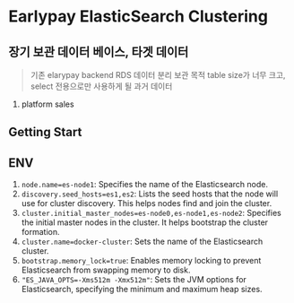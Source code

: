 # Earlypay ElasticSearch Clustering

## 장기 보관 데이터 베이스, 타겟 데이터

> 기존 elarypay backend RDS 데이터 분리 보관 목적
> table size가 너무 크고, select 전용으로만 사용하게 될 과거 데이터

1. platform sales


## Getting Start


## ENV 

1. `node.name=es-node1`: Specifies the name of the Elasticsearch node.
2. `discovery.seed_hosts=es1,es2`: Lists the seed hosts that the node will use for cluster discovery. This helps nodes find and join the cluster.
3. `cluster.initial_master_nodes=es-node0,es-node1,es-node2`: Specifies the initial master nodes in the cluster. It helps bootstrap the cluster formation.
4. `cluster.name=docker-cluster`: Sets the name of the Elasticsearch cluster.
5. `bootstrap.memory_lock=true`: Enables memory locking to prevent Elasticsearch from swapping memory to disk.
6. `"ES_JAVA_OPTS=-Xms512m -Xmx512m"`: Sets the JVM options for Elasticsearch, specifying the minimum and maximum heap sizes.
